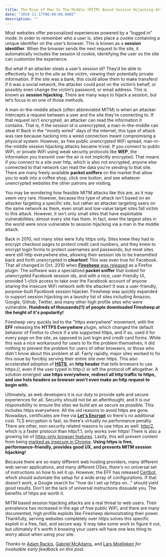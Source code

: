 ```yaml
---
title: The Rise of Man In The Middle (MITM) Based Session Hijacking Attacks
date: "2019-11-17T00:00:00.000Z"
description: ""
---
```


Most websites offer personalized experiences powered by a “logged in” mode. In order to remember who a user is, sites place a cookie containing a unique identifier on the user’s browser. This is known as a **session identifier**. When the browser sends the next request to the site, it automatically includes the session id cookie, identifying the user so the site can customize the experience.

But what if an attacker steals a user’s session id? They’d be able to effectively log in to the site as the victim, viewing their potentially private information. If the site was a bank, this could allow them to make transfers! If it was a social network, the attacker could post on the victim’s behalf, or possibly even change the victim’s password, or email address. This is known as **session hijacking**. There are many ways to hijack a session, but let’s focus in on one of those methods.

A man-in-the-middle attack (often abbreviated MITM) is when an attacker intercepts a request between a user and the site they're connecting to. If that request isn't encrypted, an attacker can read the information it contains. That is, if the session id is unencrypted, a man-in-the-middle can steal it! Back in the "mostly wired" days of the internet, this type of attack was rare because hacking into a wired connection meant compromising a physical system. However, as free public unencrypted WiFi spread, man-in-the-middle session hijacking attacks became trivial. If you connect to public WiFi, or private WiFi using weak security protocols like **WEP**, the information you transmit over the air is not implicitly encrypted. That means if you connect to a site over http, which is also not encrypted, anyone else connected to that network can read the data you're sending to that site. There are many freely available **packet sniffers** on the market that allow you to walk into a coffee shop, click one button, and see whatever unencrypted websites the other patrons are visiting.

You may be wondering how feasible MITM attacks like this are, as it may seem very rare. However, because this type of attack isn't based on an attacker targeting a specific site, but rather an attacker targeting users on the same network as them, even small and low-value target sites fall victim to this attack. However, it isn't only small sites that have exploitable vulnerabilities; almost every site has them. In fact, even the largest sites in the world were once vulnerable to session hijacking via a man in the middle attack.

Back in 2010, not many sites were fully https only. Sites knew they had to encrypt checkout pages to protect credit card numbers, and they knew to encrypt login forms to protect usernames and passwords; but most sites were still http everywhere else, allowing their session ids to be transmitted back and forth unencrypted in **cleartext**! This was even true for Facebook. That all changed in Oct. 2010 when [**Firesheep** was released](https://techcrunch.com/2010/10/24/firesheep-in-wolves-clothing-app-lets-you-hack-into-twitter-facebook-accounts-easily/) as a Firefox plugin. The software was a specialized **packet sniffer** that looked for unencrypted Facebook session ids, and with a nice, user-friendly UI, provided 1-click access to take over the Facebook account of anyone sharing the insecure WiFi network with the attacker! It was a user-friendly, purpose-built Facebook session hijacker. Firesheep was quickly expanded to support session hijacking on a laundry list of sites including Amazon, Google, Github, Twitter, and many other high profile sites who were vulnerable. **Hundreds of thousands(!!) of people downloaded Firesheep at the height of it's popularity!**

Firesheep very quickly led to the "https everywhere" movement, with the **EFF** releasing the **HTTPS Everywhere** plugin, which changed the default behavior of Firefox to check if a site supported https, and if so, used it for every page on the site, as opposed to just login and credit card forms. While this was a nice workaround for users to fix the problem themselves, it did nothing to prevent the problem for users of other browsers, or those who didn't know about this problem at all. Fairly rapidly, major sites worked to fix this issue by forcibly serving their entire site over https. This also accelerated adoption of [**HSTS**](https://en.wikipedia.org/wiki/HTTP_Strict_Transport_Security), an **http header** that tells browsers to use https://, even if the user typed in http:// or left the protocol off altogether. A solution emerged: **use https everywhere, redirect all http traffic to https, and use hsts headers so browser won't even make an http request to begin with.**

Ultimately, as web developers it is our duty to provide safe and secure experiences for all. Security should not be an afterthought, and it is our responsibility to ensure the sites we build are as secure as possible. This includes https everywhere. All the old reasons to avoid https are gone. Nowadays, certificates are free via [**Let's Encrypt**](https://letsencrypt.org/) so there's no additional cost. TLS encryption is fast, so there's virtually no performance penalty. There are other, non-security related reasons to use https as well. [http/2](https://www.ssl.com/article/an-introduction-to-http2/), which is a faster protocol than http/1.1, only works over https! There is also a growing list of [https-only browser features](https://www.digicert.com/blog/https-only-features-in-browsers/). Lastly, this will prevent content from being [marked as insecure in Chrome](https://www.blog.google/products/chrome/milestone-chrome-security-marking-http-not-secure/). **Using https is free, performance-friendly, provides good UX, and prevents MITM session hijacking!**

Because there are so many different web hosting providers, many different web server applications, and many different OSes, there's no universal set of instructions on how to set it up. However, the EFF has released [Certbot](https://certbot.eff.org/), which should automate the setup for a wide array of configurations. If that doesn't work, a Google search for "how do I set up https on..." should yield good results. Don't let the lack of universal instructions dissuade you. The benefits of https are worth it.

MITM based session hijacking attacks are a real threat to web users. Their prevalence has increased in the age of free public WiFi, and there are many documented, high profile exploits like Firesheep demonstrating their power. Thankfully, serving websites completely over https solves this specific exploit in a free, fast, and secure way. It may take some work to figure it out, but ultimately it's worth it knowing your users will have one less thing to worry about when using your site.

_Thanks to_ [Adam Rackis](https://twitter.com/AdamRackis), [Gabriel McAdams](https://twitter.com/ghmcadams), and [Lars Moelleken](https://twitter.com/suckup_de) _for invaluable early feedback on this post._